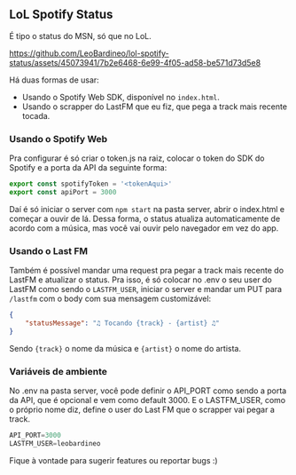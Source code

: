 ## LoL Spotify Status

É tipo o status do MSN, só que no LoL.

https://github.com/LeoBardineo/lol-spotify-status/assets/45073941/7b2e6468-6e99-4f05-ad58-be571d73d5e8

Há duas formas de usar:
- Usando o Spotify Web SDK, disponível no `index.html`.
- Usando o scrapper do LastFM que eu fiz, que pega a track mais recente tocada.

### Usando o Spotify Web
Pra configurar é só criar o token.js na raiz, colocar o token do SDK do Spotify e a porta da API da seguinte forma:

```js
export const spotifyToken = '<tokenAqui>'
export const apiPort = 3000
```

Daí é só iniciar o server com `npm start` na pasta server, abrir o index.html e começar a ouvir de lá.
Dessa forma, o status atualiza automaticamente de acordo com a música, mas você vai ouvir pelo navegador em vez do app.

### Usando o Last FM
Também é possível mandar uma request pra pegar a track mais recente do LastFM e atualizar o status.
Pra isso, é só colocar no .env o seu user do LastFM como sendo o `LASTFM_USER`, iniciar o server e mandar um PUT para `/lastfm` com o body com sua mensagem customizável:

```json
{
	"statusMessage": "♫ Tocando {track} - {artist} ♫"
}
```

Sendo `{track}` o nome da música e `{artist}` o nome do artista.

### Variáveis de ambiente

No .env na pasta server, você pode definir o API_PORT como sendo a porta da API, que é opcional e vem como default 3000.
E o LASTFM_USER, como o próprio nome diz, define o user do Last FM que o scrapper vai pegar a track.

```js
API_PORT=3000
LASTFM_USER=leobardineo
```

Fique à vontade para sugerir features ou reportar bugs :)
